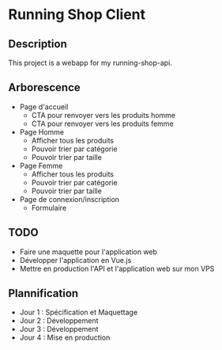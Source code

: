 # Running Shop Client

## Description

This project is a webapp for my running-shop-api.

## Arborescence

-   Page d'accueil
    -   CTA pour renvoyer vers les produits homme
    -   CTA pour renvoyer vers les produits femme
-   Page Homme
    -   Afficher tous les produits
    -   Pouvoir trier par catégorie
    -   Pouvoir trier par taille
-   Page Femme
    -   Afficher tous les produits
    -   Pouvoir trier par catégorie
    -   Pouvoir trier par taille
-   Page de connexion/inscription
    -   Formulaire

## TODO

-   Faire une maquette pour l'application web
-   Développer l'application en Vue.js
-   Mettre en production l'API et l'application web sur mon VPS

## Plannification

-   Jour 1 : Spécification et Maquettage
-   Jour 2 : Développement
-   Jour 3 : Développement
-   Jour 4 : Mise en production

